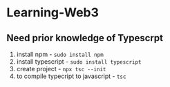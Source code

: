 # Learning-Web3

## Need prior knowledge of Typescrpt 
1. install npm - ```sudo install npm```
2. install typescript - ```sudo install typescript```
3. create project - ```npx tsc --init```
4. to compile typecript to javascript - ```tsc```
